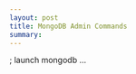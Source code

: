 ```yaml
---
layout: post
title: MongoDB Admin Commands
summary:
---
```



; launch mongodb ...


<!--

; access the admin database
db = db.getSiblingDB('admin')
; authenticate with an admin account
db.auth("username", "password")

db.system.users.find()
db.system.users.update({user: "ttasterisco"}, { $set: { "roles": ["userAdminAnyDatabase", "clusterAdmin", "readWrite"]} })

show dbs

db.addUser({user:"username", pwd:"password", roles: ["readWrite"]})

-->